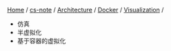 [Home](https://mengxianbin.github.io) /
[cs-note](https://mengxianbin.github.io/cs-note/content) /
[Architecture](https://mengxianbin.github.io/cs-note/content/Architecture) /
[Docker](https://mengxianbin.github.io/cs-note/content/Architecture/Docker) /
[Visualization](https://mengxianbin.github.io/cs-note/content/Architecture/Docker/Visualization) /

* 仿真
* 半虚拟化
* 基于容器的虚拟化